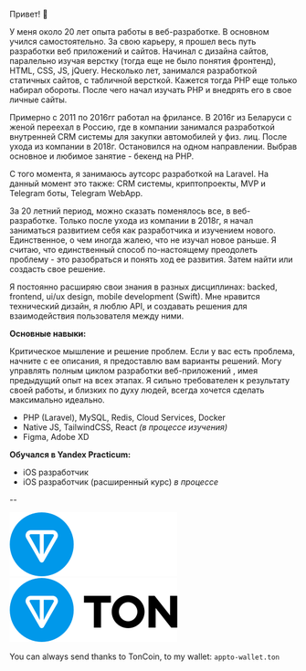 Привет! 👋

У меня около 20 лет опыта работы в веб-разработке. В основном учился самостоятельно. За свою карьеру, я прошел весь путь разработки веб приложений и сайтов. Начинал с дизайна сайтов, паралельно изучая верстку (тогда еще не было понятия фронтенд), HTML, CSS, JS, jQuery. Несколько лет, занимался разработкой статичных сайтов, с табличной версткой. Кажется тогда PHP еще только набирал обороты. После чего начал изучать PHP и внедрять его в свое личные сайты.

Примерно с 2011 по 2016гг работал на фрилансе. В 2016г из Беларуси с женой переехал в Россию, где в компании занимался разработкой внутренней CRM системы для закупки автомобилей у физ. лиц. После ухода из компании в 2018г. Остановился на одном направлении. Выбрав основное и любимое занятие - бекенд на PHP.

С того момента, я занимаюсь аутсорс разработкой на Laravel. На данный момент это также: CRM системы, криптопроекты, MVP и Telegram боты, Telegram WebApp.

За 20 летний период, можно сказать поменялось все, в веб-разработке. Только после ухода из компании в 2018г, я начал заниматься развитием себя как разработчика и изучением нового. Единственное, о чем иногда жалею, что не изучал новое раньше. Я считаю, что единственный способ по-настоящему преодолеть проблему - это разобраться и понять ход ее развития. Затем найти или создасть свое решение.

Я постоянно расширяю свои знания в разных дисциплинах: backed, frontend, ui/ux design, mobile development (Swift). Мне нравится технический дизайн, я люблю API, и создавать решения для взаимодействия пользователя между ними. 

**Основные навыки:**

Критическое мышление и решение проблем. Если у вас есть проблема, начните с ее описания, я предоставлю вам варианты решений. Могу управлять полным циклом разработки веб-приложений , имея предыдущий опыт на всех этапах. Я сильно требователен к результату своей работы, и близких по духу людей, всегда хочется сделать максимально идеально. 

- PHP (Laravel), MySQL, Redis, Cloud Services, Docker
- Native JS, TailwindCSS, React *(в процессе изучения)*
- Figma, Adobe XD

**Обучался в Yandex Practicum:**
- iOS разработчик 
- iOS разработчик (расширенный курс) *в процессе*

--

![TonBlockchainLogo](/ton_logo_dark_background.svg#gh-dark-mode-only)
![TonBlockchainLogo](/ton_logo_light_background.svg#gh-light-mode-only)

You can always send thanks to TonСoin, to my wallet: 
`appto-wallet.ton`

<!--
**mahlenko/mahlenko** is a ✨ _special_ ✨ repository because its `README.md` (this file) appears on your GitHub profile.

Here are some ideas to get you started:

- 🔭 I’m currently working on ...
- 🌱 I’m currently learning ...
- 👯 I’m looking to collaborate on ...
- 🤔 I’m looking for help with ...
- 💬 Ask me about ...
- 📫 How to reach me: ...
- 😄 Pronouns: ...
- ⚡ Fun fact: ...
-->
